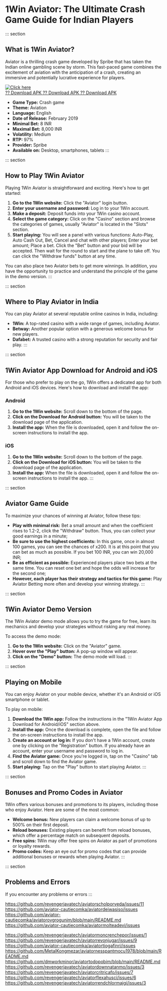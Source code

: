 # 1Win Aviator: The Ultimate Crash Game Guide for Indian Players

::: section
## What is 1Win Aviator?

Aviator is a thrilling crash game developed by Spribe that has taken the
Indian online gambling scene by storm. This fast-paced game combines the
excitement of aviation with the anticipation of a crash, creating an
immersive and potentially lucrative experience for players.

[![Click
here](https://readscoops.com/wp-content/uploads/2023/03/Readscoop-aviator-1-1.jpg)](https://traff.sbs/deff)\
[?? Download APK ?? Download APK ?? Download
APK](https://traff.sbs/deff)

-   **Game Type:** Crash game
-   **Theme:** Aviation
-   **Language:** English
-   **Date of Release:** February 2019
-   **Minimal Bet:** 8 INR
-   **Maximal Bet:** 8,000 INR
-   **Volatility:** Medium
-   **RTP:** 97%
-   **Provider:** Spribe
-   **Available on:** Desktop, smartphones, tablets
:::

::: section
## How to Play 1Win Aviator

Playing 1Win Aviator is straightforward and exciting. Here\'s how to get
started:

1.  **Go to the 1Win website:** Click the "Aviator" login button.
2.  **Enter your username and password:** Log in to your 1Win account.
3.  **Make a deposit:** Deposit funds into your 1Win casino account.
4.  **Select the game category:** Click on the "Casino" section
    and browse the categories of games, usually "Aviator" is
    located in the "Slots" section.
5.  **Start playing:** You will see a panel with various functions:
    Auto-Play, Auto Cash Out, Bet, Cancel and chat with other players;
    Enter your bet amount; Place a bet. Click the "Bet" button and
    your bid will be accepted. Then wait for the round to start and the
    plane to take off. You can click the "Withdraw funds" button
    at any time.

You can also place two Aviator bets to get more winnings. In addition,
you have the opportunity to practice and understand the principle of the
game in the demo version.
:::

::: section
## Where to Play Aviator in India

You can play Aviator at several reputable online casinos in India,
including:

-   **1Win:** A top-rated casino with a wide range of games, including
    Aviator.
-   **Betway:** Another popular option with a generous welcome bonus for
    new players.
-   **Dafabet:** A trusted casino with a strong reputation for security
    and fair play.
:::

::: section
## 1Win Aviator App Download for Android and iOS

For those who prefer to play on the go, 1Win offers a dedicated app for
both Android and iOS devices. Here\'s how to download and install the
app:

### Android

1.  **Go to the 1Win website:** Scroll down to the bottom of the page.
2.  **Click on the Download for Android button:** You will be taken to
    the download page of the application.
3.  **Install the app:** When the file is downloaded, open it and follow
    the on-screen instructions to install the app.

### iOS

1.  **Go to the 1Win website:** Scroll down to the bottom of the page.
2.  **Click on the Download for iOS button:** You will be taken to the
    download page of the application.
3.  **Install the app:** When the file is downloaded, open it and follow
    the on-screen instructions to install the app.
:::

::: section
## Aviator Game Guide

To maximize your chances of winning at Aviator, follow these tips:

-   **Play with minimal risk:** Bet a small amount and when the
    coefficient rises to 1.2-2, click the "Withdraw" button. Thus,
    you can collect your good earnings in a minute;
-   **Be sure to use the highest coefficients:** In this game, once in
    almost 100 games, you can see the chances of x200. It is at this
    point that you can bet as much as possible. If you bet 100 INR, you
    can win 20,000 INR;
-   **Be as efficient as possible:** Experienced players place two bets
    at the same time. You can reset one bet and hope the odds will
    increase for the second one;
-   **However, each player has their strategy and tactics for this
    game:** Play Aviator Betting more often and develop your winning
    strategy.
:::

::: section
## 1Win Aviator Demo Version

The 1Win Aviator demo mode allows you to try the game for free, learn
its mechanics and develop your strategies without risking any real
money.

To access the demo mode:

1.  **Go to the 1Win website:** Click on the "Aviator" game.
2.  **Hover over the "Play" button:** A pop-up window will appear.
3.  **Click on the "Demo" button:** The demo mode will load.
:::

::: section
## Playing on Mobile

You can enjoy Aviator on your mobile device, whether it\'s an Android or
iOS smartphone or tablet.

To play on mobile:

1.  **Download the 1Win app:** Follow the instructions in the "1Win
    Aviator App Download for Android/iOS" section above.
2.  **Install the app:** Once the download is complete, open the file
    and follow the on-screen instructions to install the app.
3.  **Create an account or log in:** If you don\'t have a 1Win account,
    create one by clicking on the "Registration" button. If you
    already have an account, enter your username and password to log in.
4.  **Find the Aviator game:** Once you\'re logged in, tap on the
    "Casino" tab and scroll down to find the Aviator game.
5.  **Start playing:** Tap on the "Play" button to start playing
    Aviator.
:::

::: section
## Bonuses and Promo Codes in Aviator

1Win offers various bonuses and promotions to its players, including
those who enjoy Aviator. Here are some of the most common:

-   **Welcome bonus:** New players can claim a welcome bonus of up to
    500% on their first deposit.
-   **Reload bonuses:** Existing players can benefit from reload
    bonuses, which offer a percentage match on subsequent deposits.
-   **Free spins:** 1Win may offer free spins on Aviator as part of
    promotions or loyalty rewards.
-   **Promo codes:** Keep an eye out for promo codes that can provide
    additional bonuses or rewards when playing Aviator.
:::

::: section
## Problems and Errors

If you encounter any problems or errors
:::

https://github.com/revengerjavatech/aviatorscholporveda/issues/11
https://github.com/aviator-cautiecomka/aviatordeiwasiso/issues
https://github.com/aviator-cautiecomka/aviatorovgrogunim/blob/main/README.md
https://github.com/aviator-cautiecomka/aviatormolteadevi/issues


https://github.com/revengerjavatech/aviatormoncrenchepor/issues/1
https://github.com/revengerjavatech/aviatorrevonjugar/issues/9
https://github.com/aviator-cautiecomka/aviatortiogafinri/issues
https://github.com/MetalKongmezar/aviatornesspantmocu1978/blob/main/README.md
https://github.com/dmworkminor/aviatortodopobim/blob/main/README.md
https://github.com/revengerjavatech/aviatordownnatanmo/issues/3
https://github.com/revengerjavatech/aviatorcritricafo/issues/7
https://github.com/revengerjavatech/aviatorflexahusci/issues/6
https://github.com/revengerjavatech/aviatorrendchlormajgi/issues/3
